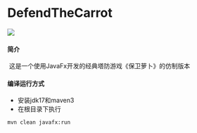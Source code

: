 # DefendTheCarrot
![](E:\ProjectManage\DefendTheCarrot\teaser.png)

####  简介

​	这是一个使用JavaFx开发的经典塔防游戏《保卫萝卜》的仿制版本

#### 编译运行方式

- 安装jdk17和maven3
- 在根目录下执行

```
mvn clean javafx:run
```